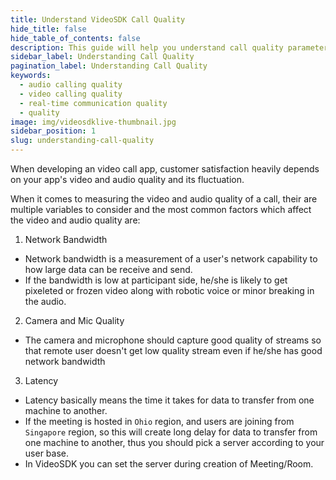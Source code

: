 ```yaml
---
title: Understand VideoSDK Call Quality
hide_title: false
hide_table_of_contents: false
description: This guide will help you understand call quality parameters.
sidebar_label: Understanding Call Quality
pagination_label: Understanding Call Quality
keywords:
  - audio calling quality
  - video calling quality
  - real-time communication quality
  - quality
image: img/videosdklive-thumbnail.jpg
sidebar_position: 1
slug: understanding-call-quality
---
```


When developing an video call app, customer satisfaction heavily depends on your app's video and audio quality and its fluctuation.

When it comes to measuring the video and audio quality of a call, their are multiple variables to consider and the most common factors which affect the video and audio quality are:

1. Network Bandwidth

- Network bandwidth is a measurement of a user's network capability to how large data can be receive and send.
- If the bandwidth is low at participant side, he/she is likely to get pixeleted or frozen video along with robotic voice or minor breaking in the audio.

2. Camera and Mic Quality

- The camera and microphone should capture good quality of streams so that remote user doesn't get low quality stream even if he/she has good network bandwidth

3. Latency

- Latency basically means the time it takes for data to transfer from one machine to another.
- If the meeting is hosted in `Ohio` region, and users are joining from `Singapore` region, so this will create long delay for data to transfer from one machine to another, thus you should pick a server according to your user base.
- In VideoSDK you can set the server during creation of Meeting/Room.
